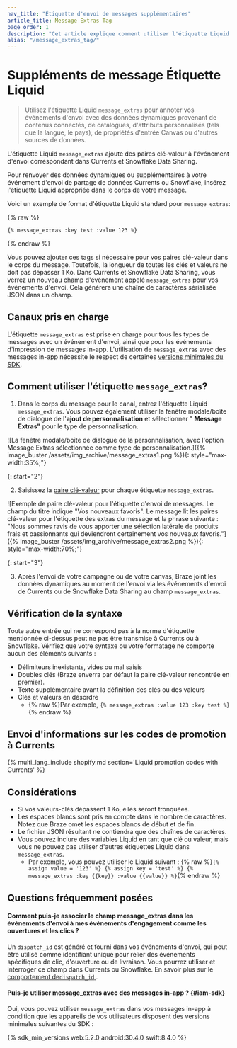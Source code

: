 ```yaml
---
nav_title: "Étiquette d'envoi de messages supplémentaires"
article_title: Message Extras Tag
page_order: 1
description: "Cet article explique comment utiliser l'étiquette Liquid d'envoi de messages et comment vérifier la syntaxe."
alias: "/message_extras_tag/"
---
```


# Suppléments de message Étiquette Liquid

> Utilisez l'étiquette Liquid `message_extras` pour annoter vos événements d'envoi avec des données dynamiques provenant de contenus connectés, de catalogues, d'attributs personnalisés (tels que la langue, le pays), de propriétés d'entrée Canvas ou d'autres sources de données.

L'étiquette Liquid `message_extras` ajoute des paires clé-valeur à l'événement d'envoi correspondant dans Currents et Snowflake Data Sharing. 

Pour renvoyer des données dynamiques ou supplémentaires à votre événement d'envoi de partage de données Currents ou Snowflake, insérez l'étiquette Liquid appropriée dans le corps de votre message. 

Voici un exemple de format d'étiquette Liquid standard pour `message_extras`:

{% raw %}
```liquid
{% message_extras :key test :value 123 %}
```
{% endraw %}

Vous pouvez ajouter ces tags si nécessaire pour vos paires clé-valeur dans le corps du message. Toutefois, la longueur de toutes les clés et valeurs ne doit pas dépasser 1 Ko. Dans Currents et Snowflake Data Sharing, vous verrez un nouveau champ d'événement appelé `message_extras` pour vos événements d'envoi. Cela générera une chaîne de caractères sérialisée JSON dans un champ.

## Canaux pris en charge

L'étiquette `message_extras` est prise en charge pour tous les types de messages avec un événement d'envoi, ainsi que pour les événements d'impression de messages in-app. L'utilisation de `message_extras` avec des messages in-app nécessite le respect de certaines [versions minimales du SDK](#iam-sdk).

## Comment utiliser l'étiquette `message_extras`?

1. Dans le corps du message pour le canal, entrez l'étiquette Liquid `message_extras`. Vous pouvez également utiliser la fenêtre modale/boîte de dialogue de l'**ajout de personnalisation** et sélectionner " **Message Extras"** pour le type de personnalisation. 

\![La fenêtre modale/boîte de dialogue de la personnalisation, avec l'option Message Extras sélectionnée comme type de personnalisation.]({% image_buster /assets/img_archive/message_extras1.png %}){: style="max-width:35%;"}

{: start="2"}

2. Saisissez la [paire clé-valeur]({{site.baseurl}}/user_guide/personalization_and_dynamic_content/key_value_pairs/) pour chaque étiquette `message_extras`. 

\![Exemple de paire clé-valeur pour l'étiquette d'envoi de messages. Le champ du titre indique "Vos nouveaux favoris". Le message lit les paires clé-valeur pour l'étiquette des extras du message et la phrase suivante : "Nous sommes ravis de vous apporter une sélection latérale de produits frais et passionnants qui deviendront certainement vos nouveaux favoris."]({% image_buster /assets/img_archive/message_extras2.png %}){: style="max-width:70%;"}

{: start="3"}

3. Après l'envoi de votre campagne ou de votre canvas, Braze joint les données dynamiques au moment de l'envoi via les événements d'envoi de Currents ou de Snowflake Data Sharing au champ `message_extras`.

## Vérification de la syntaxe

Toute autre entrée qui ne correspond pas à la norme d'étiquette mentionnée ci-dessus peut ne pas être transmise à Currents ou à Snowflake. Vérifiez que votre syntaxe ou votre formatage ne comporte aucun des éléments suivants :

- Délimiteurs inexistants, vides ou mal saisis
- Doubles clés (Braze enverra par défaut la paire clé-valeur rencontrée en premier).
- Texte supplémentaire avant la définition des clés ou des valeurs
- Clés et valeurs en désordre 
  - {% raw %}Par exemple, ```{% message_extras :value 123 :key test %}```{% endraw %}

## Envoi d'informations sur les codes de promotion à Currents

{% multi_lang_include shopify.md section='Liquid promotion codes with Currents' %}

## Considérations

- Si vos valeurs-clés dépassent 1 Ko, elles seront tronquées. 
- Les espaces blancs sont pris en compte dans le nombre de caractères. Notez que Braze omet les espaces blancs de début et de fin.
- Le fichier JSON résultant ne contiendra que des chaînes de caractères.
- Vous pouvez inclure des variables Liquid en tant que clé ou valeur, mais vous ne pouvez pas utiliser d'autres étiquettes Liquid dans `message_extras`.
  - Par exemple, vous pouvez utiliser le Liquid suivant : {% raw %}```{% assign value = '123' %} {% assign key = 'test' %} {% message_extras :key {{key}} :value {{value}} %}```{% endraw %}

## Questions fréquemment posées

#### Comment puis-je associer le champ message_extras dans les événements d'envoi à mes événements d'engagement comme les ouvertures et les clics ? 

Un `dispatch_id` est généré et fourni dans vos événements d'envoi, qui peut être utilisé comme identifiant unique pour relier des événements spécifiques de clic, d'ouverture ou de livraison. Vous pourrez utiliser et interroger ce champ dans Currents ou Snowflake. En savoir plus sur le [comportement de`dispatch_id` ]({{site.baseurl}}/help/help_articles/data/dispatch_id/).

#### Puis-je utiliser message_extras avec des messages in-app ? {#iam-sdk}

Oui, vous pouvez utiliser `message_extras` dans vos messages in-app à condition que les appareils de vos utilisateurs disposent des versions minimales suivantes du SDK :

{% sdk_min_versions web:5.2.0 android:30.4.0 swift:8.4.0 %}

